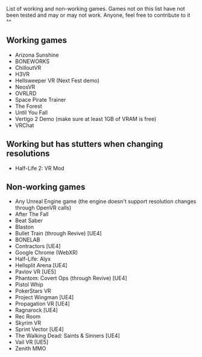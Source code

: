 List of working and non-working games. Games not on this list have not been tested and may or may not work. Anyone, feel free to contribute to it ^^

## Working games

- Arizona Sunshine
- BONEWORKS
- ChilloutVR
- H3VR
- Hellsweeper VR (Next Fest demo)
- NeosVR
- OVRLRD
- Space Pirate Trainer
- The Forest
- Until You Fall
- Vertigo 2 Demo (make sure at least 1GB of VRAM is free)
- VRChat

## Working but has stutters when changing resolutions

- Half-Life 2: VR Mod

## Non-working games

- Any Unreal Engine game (the engine doesn't support resolution changes through OpenVR calls)
- After The Fall
- Beat Saber
- Blaston
- Bullet Train (through Revive) [UE4]
- BONELAB
- Contractors [UE4]
- Google Chrome (WebXR)
- Half-Life: Alyx
- Hellsplit Arena [UE4]
- Pavlov VR [UE5]
- Phantom: Covert Ops (through Revive) [UE4]
- Pistol Whip
- PokerStars VR
- Project Wingman [UE4]
- Propagation VR [UE4]
- Ragnarock [UE4]
- Rec Room
- Skyrim VR
- Sprint Vector [UE4]
- The Walking Dead: Saints & Sinners [UE4]
- Vail VR [UE5]
- Zenith MMO
